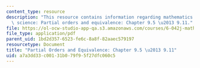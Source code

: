 ```yaml
---
content_type: resource
description: "This resource contains information regarding mathematics for computer\
  \ science: Partial orders and equivalence: Chapter 9.5 \u2013 9.11."
file: https://ol-ocw-studio-app-qa.s3.amazonaws.com/courses/6-042j-mathematics-for-computer-science-spring-2015/a7a3dd33c00131b079f95f27dfc060c5_MIT6_042JS15_Session18.pdf
file_type: application/pdf
parent_uid: 1bd2d357-6523-fe6c-8a8f-82aaec579197
resourcetype: Document
title: "Partial Orders and Equivalence: Chapter 9.5 \u2013 9.11"
uid: a7a3dd33-c001-31b0-79f9-5f27dfc060c5
---
```


